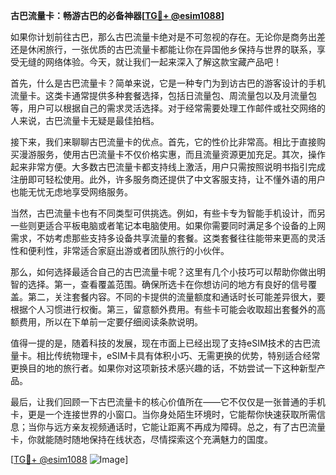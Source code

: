 **古巴流量卡：畅游古巴的必备神器[[TG💪+ @esim1088](https://t.me/s/esim1088)]**

如果你计划前往古巴，那么古巴流量卡绝对是不可忽视的存在。无论你是商务出差还是休闲旅行，一张优质的古巴流量卡都能让你在异国他乡保持与世界的联系，享受无缝的网络体验。今天，就让我们一起来深入了解这款宝藏产品吧！

首先，什么是古巴流量卡？简单来说，它是一种专门为到访古巴的游客设计的手机流量卡。这类卡通常提供多种套餐选择，包括日流量包、周流量包以及月流量包等，用户可以根据自己的需求灵活选择。对于经常需要处理工作邮件或社交网络的人来说，古巴流量卡无疑是最佳拍档。

接下来，我们来聊聊古巴流量卡的优点。首先，它的性价比非常高。相比于直接购买漫游服务，使用古巴流量卡不仅价格实惠，而且流量资源更加充足。其次，操作起来非常方便。大多数古巴流量卡都支持线上激活，用户只需按照说明书指引完成注册即可轻松使用。此外，许多服务商还提供了中文客服支持，让不懂外语的用户也能无忧无虑地享受网络服务。

当然，古巴流量卡也有不同类型可供挑选。例如，有些卡专为智能手机设计，而另一些则更适合平板电脑或者笔记本电脑使用。如果你需要同时满足多个设备的上网需求，不妨考虑那些支持多设备共享流量的套餐。这类套餐往往能带来更高的灵活性和便利性，非常适合家庭出游或者团队旅行的小伙伴。

那么，如何选择最适合自己的古巴流量卡呢？这里有几个小技巧可以帮助你做出明智的选择。第一，查看覆盖范围。确保所选卡在你想访问的地方有良好的信号覆盖。第二，关注套餐内容。不同的卡提供的流量额度和通话时长可能差异很大，要根据个人习惯进行权衡。第三，留意额外费用。有些卡可能会收取超出套餐外的高额费用，所以在下单前一定要仔细阅读条款说明。

值得一提的是，随着科技的发展，现在市面上已经出现了支持eSIM技术的古巴流量卡。相比传统物理卡，eSIM卡具有体积小巧、无需更换的优势，特别适合经常更换目的地的旅行者。如果你对这项新技术感兴趣的话，不妨尝试一下这种新型产品。

最后，让我们回顾一下古巴流量卡的核心价值所在——它不仅仅是一张普通的手机卡，更是一个连接世界的小窗口。当你身处陌生环境时，它能帮你快速获取所需信息；当你与远方亲友视频通话时，它能让距离不再成为障碍。总之，有了古巴流量卡，你就能随时随地保持在线状态，尽情探索这个充满魅力的国度。

[[TG💪+ @esim1088](https://t.me/s/esim1088) ![Image](https://i.postimg.cc/4NQfJmqS/Snipaste-2025-05-13-00-14-12.png)]